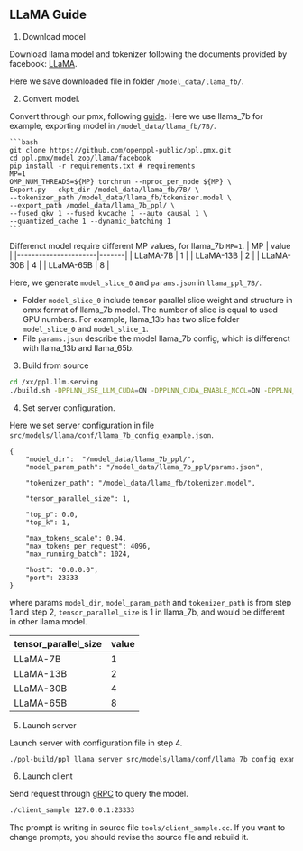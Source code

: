 ## LLaMA Guide 

1. Download model

Download llama model and tokenizer following the documents provided by facebook:
[LLaMA](https://github.com/facebookresearch/llama/tree/llama_v1#llama).

Here we save downloaded file in folder `/model_data/llama_fb/`.

2. Convert model.

Convert through our pmx, following [guide](https://github.com/openppl-public/ppl.pmx/blob/master/model_zoo/llama/facebook/README.md). Here we use llama_7b for example, exporting model in `/model_data/llama_fb/7B/`.

    ```bash
    git clone https://github.com/openppl-public/ppl.pmx.git
    cd ppl.pmx/model_zoo/llama/facebook
    pip install -r requirements.txt # requirements
    MP=1
    OMP_NUM_THREADS=${MP} torchrun --nproc_per_node ${MP} \
    Export.py --ckpt_dir /model_data/llama_fb/7B/ \
    --tokenizer_path /model_data/llama_fb/tokenizer.model \
    --export_path /model_data/llama_7b_ppl/ \
    --fused_qkv 1 --fused_kvcache 1 --auto_causal 1 \
    --quantized_cache 1 --dynamic_batching 1 
    ```
Differenct model require different MP values, for llama_7b `MP=1`.
| MP                   | value |
|----------------------|-------|
| LLaMA-7B             |   1   |
| LLaMA-13B            |   2   |
| LLaMA-30B            |   4   |
| LLaMA-65B            |   8   |

Here, we generate `model_slice_0` and `params.json` in `llama_ppl_7B/`. 
* Folder `model_slice_0` include tensor parallel slice weight and structure in onnx format of llama_7b model. The number of slice is equal to used GPU numbers. For example, llama_13b has two slice folder `model_slice_0` and `model_slice_1`. 
* File `params.json` describe the model llama_7b config, which is differenct with llama_13b and llama_65b.

3. Build from source

```bash
cd /xx/ppl.llm.serving
./build.sh -DPPLNN_USE_LLM_CUDA=ON -DPPLNN_CUDA_ENABLE_NCCL=ON -DPPLNN_ENABLE_CUDA_JIT=OFF -DPPLNN_CUDA_ARCHITECTURES="'80;86;87'" -DPPLCOMMON_CUDA_ARCHITECTURES="'80;86;87'"
```

4. Set server configuration. 

Here we set server configuration in file `src/models/llama/conf/llama_7b_config_example.json`. 

```
{
    "model_dir":  "/model_data/llama_7b_ppl/",
    "model_param_path": "/model_data/llama_7b_ppl/params.json",

    "tokenizer_path": "/model_data/llama_fb/tokenizer.model",

    "tensor_parallel_size": 1,

    "top_p": 0.0,
    "top_k": 1,

    "max_tokens_scale": 0.94,
    "max_tokens_per_request": 4096,
    "max_running_batch": 1024,

    "host": "0.0.0.0",
    "port": 23333
}

```

where params `model_dir`, `model_param_path` and `tokenizer_path` is from step 1 and step 2, `tensor_parallel_size` is 1 in llama_7b, and would be different in other llama model.

| tensor_parallel_size | value |
|----------------------|-------|
| LLaMA-7B             |   1   |
| LLaMA-13B            |   2   |
| LLaMA-30B            |   4   |
| LLaMA-65B            |   8   |


5. Launch server

Launch server with configuration file in step 4.
```bash
./ppl-build/ppl_llama_server src/models/llama/conf/llama_7b_config_example.json
```

6. Launch client

Send request through [gRPC](https://github.com/grpc/grpc) to query the model.

```bash
./client_sample 127.0.0.1:23333
```
The prompt is writing in source file `tools/client_sample.cc`. If you want to change prompts, you should revise the source file and rebuild it.